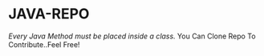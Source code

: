 # JAVA-REPO
<i>Every Java Method must be placed inside a class.</i>
You Can Clone Repo To Contribute..Feel Free!